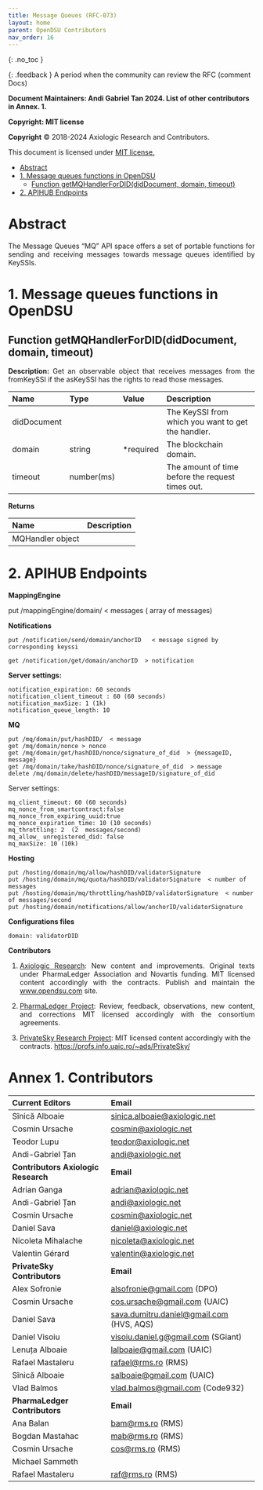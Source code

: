 ```yaml
---
title: Message Queues (RFC-073) 
layout: home
parent: OpenDSU Contributors
nav_order: 16
---
```




{: .no_toc }

{: .feedback }
A period when the community can review the RFC (comment Docs)

**Document Maintainers: Andi Gabriel Tan 2024. List of other contributors in Annex. 1.**

**Copyright: MIT license**

 **Copyright** © 2018-2024 Axiologic Research and Contributors.

This document is licensed under [MIT license.](https://en.wikipedia.org/wiki/MIT_License)


<!-- TOC -->
* [Abstract](#abstract)
* [1. Message queues functions in OpenDSU](#1-message-queues-functions-in-opendsu)
  * [Function getMQHandlerForDID(didDocument, domain, timeout)](#function-getmqhandlerfordiddiddocument-domain-timeout)
* [2. APIHUB Endpoints](#2-apihub-endpoints)
<!-- TOC -->




# Abstract

<p style='text-align: justify;'>The Message Queues “MQ” API space offers a set of portable functions for sending and receiving messages towards message queues identified by KeySSIs.
</p>


# 1. Message queues functions in OpenDSU

## Function getMQHandlerForDID(didDocument, domain, timeout)

<p style='text-align: justify;'><b>Description:</b> Get an observable object that receives messages from the fromKeySSI if the asKeySSI has the rights to read those messages.
</p>

| **Name**    | **Type**   | **Value** | **Description**                                    |
|:------------|:-----------|:----------|:---------------------------------------------------|
| didDocument |            |           | The KeySSI from which you want to get the handler. |
| domain      | string     | *required | The blockchain domain.                             |
| timeout     | number(ms) |           | The amount of time before the request times out.   |



**Returns**

| **Name**         | **Description** |
|:-----------------|:----------------|
| MQHandler object |                 |



# 2. APIHUB Endpoints

**MappingEngine**

put /mappingEngine/domain/  < messages ( array of messages)

**Notifications**

    put /notification/send/domain/anchorID   < message signed by corresponding keyssi

    get /notification/get/domain/anchorID  > notification


**Server settings:** 

    notification_expiration: 60 seconds
    notification_client_timeout : 60 (60 seconds)
    notification_maxSize: 1 (1k)
    notification_queue_length: 10


**MQ**

    put /mq/domain/put/hashDID/  < message
    get /mq/domain/nonce > nonce
    get /mq/domain/get/hashDID/nonce/signature_of_did  > {messageID, message}
    get /mq/domain/take/hashDID/nonce/signature_of_did  > message
    delete /mq/domain/delete/hashDID/messageID/signature_of_did



Server settings: 



    mq_client_timeout: 60 (60 seconds)
    mq_nonce_from_smartcontract:false
    mq_nonce_from_expiring_uuid:true
    mq_nonce_expiration_time: 10 (10 seconds)
    mq_throttling: 2  (2  messages/second)
    mq_allow_ unregistered_did: false
    mq_maxSize: 10 (10k)



**Hosting**

    put /hosting/domain/mq/allow/hashDID/validatorSignature
    put /hosting/domain/mq/quota/hashDID/validatorSignature  < number of messages
    put /hosting/domain/mq/throttling/hashDID/validatorSignature  < number of messages/second
    put /hosting/domain/notifications/allow/anchorID/validatorSignature


**Configurations files**

    domain: validatorDID


**Contributors**


1. <p style='text-align: justify;'><a href="www.axiologic.net">Axiologic Research</a>: New content and improvements. Original texts under PharmaLedger Association and Novartis funding. MIT licensed content accordingly with the contracts. Publish and maintain the <a href="www.opendsu.com">www.opendsu.com</a> site.

2. <p style='text-align: justify;'><a href="www.pharmaledger.eu">PharmaLedger Project</a>: Review, feedback, observations, new content, and corrections MIT licensed accordingly with the consortium agreements.

3. <a href="www.privatesky.xyz">PrivateSky Research Project</a>: MIT licensed content accordingly with the contracts. https://profs.info.uaic.ro/~ads/PrivateSky/


# Annex 1. Contributors

| **Current Editors**                 | **Email**                                |
|:------------------------------------|:-----------------------------------------|
| Sînică Alboaie                      | sinica.alboaie@axiologic.net             |
| Cosmin Ursache                      | cosmin@axiologic.net                     |
| Teodor Lupu                         | teodor@axiologic.net                     |
| Andi-Gabriel Țan                    | andi@axiologic.net                       |
| **Contributors Axiologic Research** | **Email**                                |
| Adrian Ganga                        | adrian@axiologic.net                     |
| Andi-Gabriel Țan                    | andi@axiologic.net                       |
| Cosmin Ursache                      | cosmin@axiologic.net                     |
| Daniel Sava                         | daniel@axiologic.net                     |
| Nicoleta Mihalache                  | nicoleta@axiologic.net                   |
| Valentin Gérard                     | valentin@axiologic.net                   |
| **PrivateSky Contributors**         | **Email**                                |
| Alex Sofronie                       | alsofronie@gmail.com (DPO)               |
| Cosmin Ursache                      | cos.ursache@gmail.com (UAIC)             |
| Daniel Sava                         | sava.dumitru.daniel@gmail.com (HVS, AQS) |
| Daniel Visoiu                       | visoiu.daniel.g@gmail.com (SGiant)       |
| Lenuța Alboaie                      | lalboaie@gmail.com (UAIC)                |
| Rafael Mastaleru                    | rafael@rms.ro (RMS)                      |
| Sînică Alboaie                      | salboaie@gmail.com (UAIC)                |
| Vlad Balmos                         | vlad.balmos@gmail.com (Code932)          |
| **PharmaLedger Contributors**       | **Email**                                |
| Ana Balan                           | bam@rms.ro (RMS)                         |
| Bogdan Mastahac                     | mab@rms.ro (RMS)                         |
| Cosmin Ursache                      | cos@rms.ro (RMS)                         |
| Michael Sammeth                     |                                          |
| Rafael Mastaleru                    | raf@rms.ro (RMS)                         |



